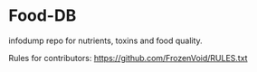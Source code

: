 # Food-DB
infodump repo for nutrients, toxins and food quality.

Rules for contributors: https://github.com/FrozenVoid/RULES.txt
